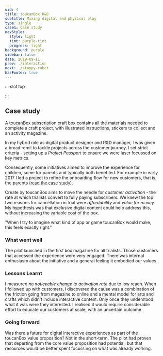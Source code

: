 ```yaml
---
uid: 4
title: toucanBox R&D
subtitle: Mixing digital and physical play
type: single
case1: Case study
navStyle:
  style: light
  tint: purple-tint
  progress: light
background: purple
sidebar: false
date: 2019-09-11
prev: ./interaction
next: ./stompy-robot
hasFooter: true
---
```


::: slot top

<Stage-ProjectStage :noise="true" rag="rag-4" ragTitle="rag-1" ctaLabel="create.toucanbox.com" ctaUrl="https://create.toucanbox.com"
description="I explored whether adding digital value to the physical craft box can lift activation rate at a critical point in the first box experience.">

<template v-slot:visual-background>
  <figure class="full-screen">
    <Heros-ImageHero src="/images/toucan-rnd/all-together4.jpg" alt="Ecosia mobile devices"/>
  </figure>
</template>

<template v-slot:platform>

Responsive web app

</template>

<template v-slot:timeframe>

2016

</template>

<template v-slot:my-role>

Project lead
~ UX/UI Designer
~ Front-end Developer
~ Evaluation

</template>

<template v-slot:team>

Stakeholders in:
~ Marketing
~ Operations
~ Technology

</template>

</Stage-ProjectStage>

:::

<Content-TextSection padding="is-initial" style="padding-top: 4em;" columnOffset="title-offset">

## Case study

A toucanBox subscription craft box contains all the materials needed to complete a craft project, with illustrated instructions, stickers to collect and an activity magazine.

In my hybrid role as digital product designer and R&D manager, I was given a broad remit to tackle projects across the customer journey. I set strict criteria - setting up a _Project Passport_ to ensure we were laser focussed on key metrics.

Consequently, some initiatives aimed to improve the experience for children, some for parents and typically both benefited. For example in early 2017 I led a project to refine the onboarding flow for new customers, that is, the parents ([read the case study](/projects/toucanbox)).

Create by toucanBox aims to move the needle for _customer activation_ - the rate at which trialists convert to fully paying subscribers. We knew the top two reasons for cancellation in trial were _affordability_ and _value for money._ My hypothesis was that exclusive digital content could help address this, without increasing the variable cost of the box.

<template v-slot:aside>

**Product**
Responsive web application

**Sector**
Children's digital media

**Period**
2016

**Team composition**
Individual research and development project with stakeholders in Marketing, Creative, Operations and Technology.

_I have omitted confidential information in this case study. All work is my own unless stated otherwise._
{ .secondary }

</template>

</Content-TextSection>





<Content-ThreeColumnSection padding="is-large">

<template v-slot:column1>

###  The challenge

Establish to what extent digital content linked to the trial box can increase activation rate. Estimate the costs and benefits of producing further digital content.

</template>

<template v-slot:column2>

### The outcome

Promising pilot with some very engaged users but high friction moving to a device from the magazine reduced the reach, leading to low overall impact on activation.

</template>
<!-- Must resonate with the core value proposition (hands-on crafting and creativity).  -->

<template v-slot:column3>

### My role

Project Lead
~ UI/UX Design
~ Front-end Development
~ Evaluation

</template>

</Content-ThreeColumnSection>



<Content-MainSectionDivider aside="Section 1 of 3" title="Discovery"/>





<Content-PointsSection  rag="rag-3" :points="[
{ src:'/svg-icons/icon_sad.svg', alt:'sad face', title:'The box often didn’t seem like good value for money', description:'Even satisfied customers felt the product was somewhat overpriced. They focussed on the value of the materials, rather than the holistic experience.' },
{ src:'/svg-icons/icon_time.svg', alt:'clock', title:'The duration of the toucanBox experience could feel short', description:'Some customers would craft with their children, others would use the box to get a moment of peace. In both cases they wanted a longer lasting experience.' },
{ src:'/svg-icons/icon_idea.svg', alt:'lightbulb', title:'What would be distinctive about digital content by toucanBox?', description:'toucanBox customers want to offer their children hands-on play away from the screen. So any digital content could not be a screen-only experience.' },
{ src:'/svg-icons/icon_search.svg', alt:'search', title:'Top apps and search queries suggested areas of focus', description:'Creative, Learning, Exploration, Rhythm, Roleplay, Nurture and Story were the top categories on app stores and web search.' },
{ src:'/svg-icons/icon_docs.svg', alt:'documents', title:'Device access and ability lifts at the upper range of our age group', description:'A survey of parents in Germany (2016, The Kids Want Mobile) found that device access, frequency, session duration and child ability increase rapidly from age 6.' },
{ src:'/svg-icons/icon_device.svg', alt:'device', title:'Digital toys for young children have specific characteristics', description:'Based on competitor research I could see that apps and games targeting our age group typically aren\'t competitive. They offer open-ended play.'},
]">

<template v-slot:content>

## Research

<p class="subtitle">
  I asked existing toucanBox customers what <em>value for money</em> means to them and collected their attitudes to children's digital media.
</p>

My approach was to engage parents with an in-depth interview, intended to flesh out the insights from our automatic unsubscriber survey. Simultaneously I would offer their children popular apps and games to play on an iPhone. Once the interview concluded we switched our attention to what the child was doing, discussing the app and asking questions of the child. This way I gathered detailed qualitative information from the parents and play tested competitor apps with the child.

</template>

</Content-PointsSection>





<Content-ImageFrames-MainImageSection url="/images/toucan-rnd/process.jpg" alt="placeholder" :aside="true" padding="has-divider">

<template v-slot:content>

## User journey and ideation

What ways can customers access our digital content? I foresaw three possible routes; dedicated toucanBox native app, online accounts or URL/QR code printed in the box. There was a balance to be struck between the friction to reach the content and the effort required to build the delivery medium. For a pilot, it was hard to justify building a native app or adding the business logic necessary for content to automatically appear in customers' accounts, making printed URLs the natural choice.

I facilitated a company-wide brainstorm for content ideas. They broadly split into two themes _Interactive activity_ and _Content hub._ We agreed to spin out the second concept, into what later became toucanBox Activities Hub (with a focus on SEO and customer acquisition).

<!-- [User profiles](/projects/toucanbox/#who-are-our-customers)  -->

</template>

<template v-slot:aside>

<div class="columns is-gapless">
  <div class="column is-two-thirds">
    <figure class="image is-square">
      <img class="lazyload" data-src="/images/toucan-rnd/page.jpg" alt="magazine page which links to digital content">
    </figure>
  </div>
</div>

<figcaption>

#### Magazine

The magazine in the first box features a double page spread introducing Create by toucanBox.

</figcaption>

</template>

</Content-ImageFrames-MainImageSection>


<Content-ImageFrames-SquareImagesRow padding="has-divider" :images="[
{ url:'https://player.vimeo.com/video/412315835', alt:'square test 1', caption:'Square image caption 1', slot:'slot1', iframe:true },
{ url:'https://player.vimeo.com/video/412315982', alt:'square test 2', caption:'Square image caption 2', slot:'slot2', iframe:true },
{ url:'/images/toucan-rnd/colouring.jpg', alt:'square test 3', caption:'Square image caption 3', slot:'slot3', iframe:false },
]">

<template slot="content">

## Testing prototypes

<p class="subtitle" style="margin-bottom: 0;">
  I was able to test at toucanBox's regular craft testing sessions with parents and children.
</p>

<!-- Customer acquisition and retention were two of the most discussed performance metrics at toucanBox. This project however, focused on an equally important but somewhat subtler metric; the rate at which trialists convert to fully paid customers (activation rate). -->

</template>

<template slot="slot1">

#### Augmented reality (AR) on/in craft

Add 3D animated characters, enhancements and storytelling to a child’s finished craft project.

- Children found the concept very compelling{ .check }
- We observed them using AR in creative ways we didnt foresee "Look I've got wings on my arm"{ .check }
- No support for AR in current web browsers{ .cross }
{ .check-list }

</template>

<template slot="slot2">

#### Extended storytelling

A story in the magazine, with an interactive finale online or in an app. Each new craft is a chapter in a digital adventure.

- This prototype excited children the least{ .cross }
- The interruption in the story broke the children's attention{ .cross }
{ .check-list }

</template>

<template slot="slot3">

#### Make a Toucanoo of you!

Then print it out and colour it in. Toucanoos are cute triangular characters which feature in the toucanBox activity magazine.

- Engrossed children for up to 45 minutes{ .check }
- Digital/physical crossover experience{ .check }
- Not linked to the box theme{ .cross }
{ .check-list }

</template>

</Content-ImageFrames-SquareImagesRow>



<Content-MainAsideSection padding="is-large has-divider" rag="rag-6" :aside="true" columnOffset="table-offset">

<template slot="content">

## Detailing a candidate

My next steps were to refine the Toucanoo prototype by taking action on test feedback and improving the visual design.

</template>

<template>

**Observation** | **Remedy** |
--- | --- |
*"My Toucanoo is called Wendy"*  Many children named their Toucanoos, even if they werent able to write the names | I added a text box in the print modal where an older child or parent could type the name and have it appear on the printout |
*"Theres no skirt!"*  Several important accessories were clearly missing | I added skirts, wellington boots and several other accessories |
*"I dont want this one"*  Children wanted to be able to delete accessories | I observed children dragging items off the screen, attempting to delete them, so made that actually work |
Certain types of accessory like hats, clothes and shoes quickly cluttered the screen and didnt make sense out of their intended positions | I made new placements in specific categories (e.g. hair) remove the previous accessory of that type. This proved to be an intuitive limitation |
Parents found it hard to get printing to work. It depended a great deal on the device, configuration and their technical aptitude | I added the possibility of saving directly as a PDF and a printing FAQ page |
Many adult testers requested that hand-held items move when the hand moves | This proved tricky to implement in the existing system, so I decided not to include it for the pilot |
{.table .is-fullwidth}

</template>

<template slot="aside">

<figure class="image is-9by16">
  <iframe class="lazyload" data-src="https://player.vimeo.com/video/293190638" frameborder="0" webkitallowfullscreen mozallowfullscreen allowfullscreen></iframe>
</figure>
<figcaption>

Low-fi prototype of the Toucanoo colouring sheet maker, used in early testing

</figcaption>

</template>

</Content-MainAsideSection>



<Content-MainSectionDivider aside="Section 2 of 3" title="Delivery"/>



<Content-ImageFrames-MainImageSection imageClass="is-5by3" url="/images/toucan-rnd/colouring-design.png" alt="placeholder" :aside="true" >

<template v-slot:content>

## Visual design

In early 2018 the Creative Team updated the look and feel of the activity magazine. In order to maximise consistency in the journey from magazine to web content, I chose to update the visual style of the experience. It gave a taste of how the new look might translate into UI across toucanBox's web products.

</template>

<template v-slot:aside>

<div class="columns is-gapless">

<div class="column is-two-thirds">

<figure class="image is-square">
  <img class="lazyload" data-src="/images/toucan-rnd/magazine-cover-en.jpg" alt="toucanBox magazines">
</figure>

</div>

</div>

<!-- <figcaption>

#### Following the new magazine

Matching the style of the new toucanBox magazine required a different look and feel from the website.

</figcaption> -->

</template>

</Content-ImageFrames-MainImageSection>




<Content-ThreeColumnSection padding="is-large has-divider">

<template v-slot:content>

## Development

<!-- <p class="subtitle">
  I asked existing toucanBox customers what ‘value for money’ means to them and gathered their attitudes to children's digital media.
</p> -->

<p style="padding-right: 4em;">
I selected WebGL backed HTML Canvas rather than DOM or SVG. My rationale was performance on low-spec mobile devices, which could lean on their graphics processor (GPU) to keep frame-rate high and animations smooth.
</p>

</template>

<template v-slot:column1>

<figure class="image is-square">
  <img class="lazyload" data-src="/images/toucan-rnd/production-assets.jpg" alt="tile map of image assets">
</figure>

<figcaption>

Dozens of Toucanoo accessories packed on a compressed PNG sprite sheet using Texturepacker

</figcaption>

</template>

<template v-slot:column2>

<figure class="image is-square">
  <iframe class="lazyload" data-src="https://player.vimeo.com/video/293190505" frameborder="0" webkitallowfullscreen mozallowfullscreen allowfullscreen></iframe>
</figure>

<figcaption>

Tuning the tweens and sinusoidal functions behind the motion sometimes produced unexpected results.

</figcaption>


</template>

<template v-slot:column3>

<Content-Techstack

:techs="[
{ title:'Framework', description:'Jekyll' },
{ title:'Localisation', description:'Jekyll language plugin' },
{ title:'Renderer', description:'Pixi.js' },
{ title:'Build', description:'Browserify, Gulp' },
]"

/>

<!-- <div class="box content">

### Techstack

**Framework** Jekyll
~ **CSS** SCSS
~ **Canvas renderer** Pixi.js
~ **Localisation** Jekyll multi language plugin
~ **Build** Browserify, Gulp

</div> -->

</template>

</Content-ThreeColumnSection>





<Content-MainSectionDivider aside="Section 3 of 3" title="Evaluation"/>





<Content-TextSection rag="rag-6">

<p class="subtitle">
  "When I try to imagine what kind of app or game toucanBox would make, this feels exactly right."
</p>

### What went well

The pilot launched in the first box magazine for all trialists. Those customers that accessed the experience were very engaged. There was internal enthusiasm about the initiative and a general feeling it embodied our values.

### Lessons Learnt

I measured _no noticeable change to activation rate_ due to low reach. When I followed up with customers, I discovered the cause was a combination of the friction going from magazine to online and a mental model for arts and crafts which didn't include interactive content. Only once they understood what it was were they interested. I realised it would require considerable effort to educate our customers at scale, with an uncertain outcome.

### Going forward

Was there a future for digital interactive experiences as part of the toucanBox value proposition? Not in the short-term. The pilot had proven that departing from the core value proposition had potential, but that resources would be better spent focussing on what was already working.


<template slot="aside">

<figure class="image is-9by16">
  <iframe class="lazyload" data-src="https://player.vimeo.com/video/293190429" frameborder="0" webkitallowfullscreen mozallowfullscreen allowfullscreen></iframe>
</figure>
<!-- <figcaption>

Useability testing a high fidelity iteration with children.

</figcaption> -->

</template>


</Content-TextSection>



<Content-MetricsSection padding="is-medium-large" :metrics="[
{ metric:'3x', description:'higher average time on page.' },
{ metric:'56', description:'minutes longest session.' },
{ metric:'3.4%', description:'of trialists accessed the experience.' },
]"/>
